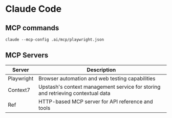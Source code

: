 # Claude Code

## MCP commands

`claude --mcp-config .ai/mcp/playwright.json`

## MCP Servers

| Server | Description |
|--------|-------------|
| Playwright | Browser automation and web testing capabilities |
| Context7 | Upstash's context management service for storing and retrieving contextual data |
| Ref | HTTP-based MCP server for API reference and tools |